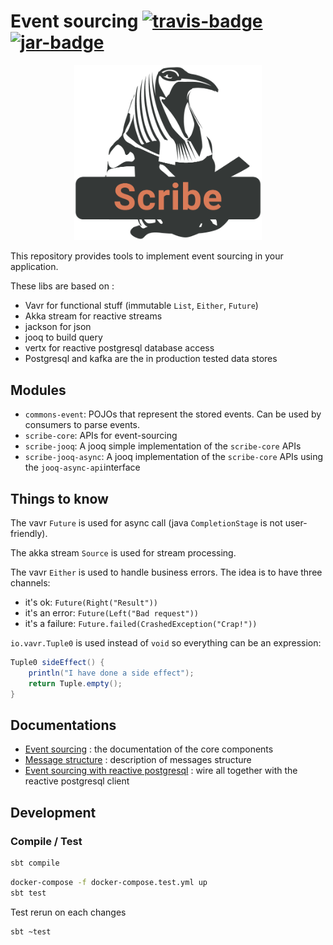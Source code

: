 # Event sourcing [![travis-badge][]][travis] [![jar-badge][]][jar]

[travis]:               https://travis-ci.com/MAIF/scribe
[travis-badge]:         https://travis-ci.com/MAIF/scribe.svg?token=yQytm3eoBniFj9mCoKpy&branch=master
[jar]:                  https://bintray.com/maif-functional-java/maven/scribe-core/_latestVersion
[jar-badge]:            https://api.bintray.com/packages/maif-functional-java/maven/scribe-core/images/download.svg

<p align="center">
    <img src="scribe.png" alt="Scribe" width="300"/>
</p>

This repository provides tools to implement event sourcing in your application. 
 
These libs are based on : 
 * Vavr for functional stuff (immutable `List`, `Either`, `Future`)
 * Akka stream for reactive streams
 * jackson for json 
 * jooq to build query 
 * vertx for reactive postgresql database access  
 * Postgresql and kafka are the in production tested data stores 

## Modules 

 * `commons-event`: POJOs that represent the stored events. Can be used by consumers to parse events. 
 * `scribe-core`: APIs for event-sourcing 
 * `scribe-jooq`: A jooq simple implementation of the `scribe-core` APIs   
 * `scribe-jooq-async`: A jooq implementation of the `scribe-core` APIs using the `jooq-async-api`interface
 
## Things to know 

The vavr `Future` is used for async call (java `CompletionStage` is not user-friendly). 

The akka stream `Source` is used for stream processing. 

The vavr `Either` is used to handle business errors. The idea is to have three channels:  
 * it's ok: `Future(Right("Result"))` 
 * it's an error: `Future(Left("Bad request"))`
 * it's a failure: `Future.failed(CrashedException("Crap!"))`

`io.vavr.Tuple0` is used instead of `void` so everything can be an expression: 

```java
Tuple0 sideEffect() {
    println("I have done a side effect");
    return Tuple.empty();
}
```

## Documentations 

* [Event sourcing](./scribe-core/readme.md) : the documentation of the core components
* [Message structure](./commons-events/readme.md) : description of messages structure
* [Event sourcing with reactive postgresql](./scribe-jooq-async/readme.md) : wire all together with the reactive postgresql client

## Development 

### Compile / Test 

```bash
sbt compile
```

```bash
docker-compose -f docker-compose.test.yml up 
sbt test
```

Test rerun on each changes 

```bash
sbt ~test
```
